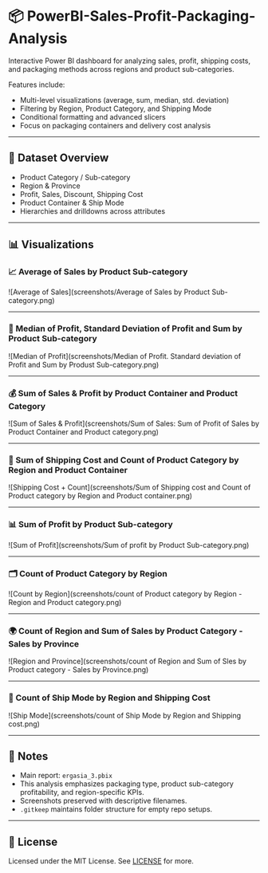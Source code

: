 # 📦 PowerBI-Sales-Profit-Packaging-Analysis

Interactive Power BI dashboard for analyzing sales, profit, shipping costs, and packaging methods across regions and product sub-categories.

Features include:

- Multi-level visualizations (average, sum, median, std. deviation)
- Filtering by Region, Product Category, and Shipping Mode
- Conditional formatting and advanced slicers
- Focus on packaging containers and delivery cost analysis

---

## 📁 Dataset Overview

- Product Category / Sub-category  
- Region & Province  
- Profit, Sales, Discount, Shipping Cost  
- Product Container & Ship Mode  
- Hierarchies and drilldowns across attributes

---

## 📊 Visualizations

### 📈 Average of Sales by Product Sub-category  
![Average of Sales](screenshots/Average of Sales by Product Sub-category.png)

---

### 📐 Median of Profit, Standard Deviation of Profit and Sum by Product Sub-category  
![Median of Profit](screenshots/Median of Profit. Standard deviation of Profit and Sum by Produst Sub-category.png)

---

### 💰 Sum of Sales & Profit by Product Container and Product Category  
![Sum of Sales & Profit](screenshots/Sum of Sales: Sum of Profit of Sales by Product Container and Product category.png)

---

### 🚛 Sum of Shipping Cost and Count of Product Category by Region and Product Container  
![Shipping Cost + Count](screenshots/Sum of Shipping cost and Count of Product category by Region and Product container.png)

---

### 📊 Sum of Profit by Product Sub-category  
![Sum of Profit](screenshots/Sum of profit by Product Sub-category.png)

---

### 🗂️ Count of Product Category by Region  
![Count by Region](screenshots/count of Product category by Region - Region and Product category.png)

---

### 🌍 Count of Region and Sum of Sales by Product Category - Sales by Province  
![Region and Province](screenshots/count of Region and Sum of Sles by Product category - Sales by Province.png)

---

### 🚚 Count of Ship Mode by Region and Shipping Cost  
![Ship Mode](screenshots/count of Ship Mode by Region and Shipping cost.png)

---

## 📌 Notes

- Main report: `ergasia_3.pbix`
- This analysis emphasizes packaging type, product sub-category profitability, and region-specific KPIs.
- Screenshots preserved with descriptive filenames.
- `.gitkeep` maintains folder structure for empty repo setups.

---

## 🪪 License

Licensed under the MIT License. See [LICENSE](LICENSE) for more.
